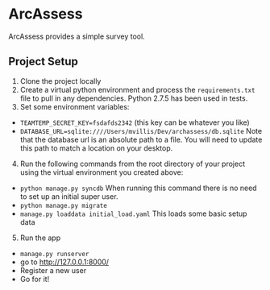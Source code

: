 # ArcAssess

ArcAssess provides a simple survey tool.

## Project Setup

1. Clone the project locally
2. Create a virtual python environment and process the `requirements.txt` file to pull in any dependencies. Python 2.7.5 has been used in tests.
3. Set some environment variables:
- `TEAMTEMP_SECRET_KEY=fsdafds2342`  (this key can be whatever you like)
- `DATABASE_URL=sqlite:////Users/mvillis/Dev/archassess/db.sqlite`
Note that the database url is an absolute path to a file. You will need to update this path to match a location on your desktop.

4. Run the following commands from the root directory of your project using the virtual environment you created above:
- `python manage.py syncdb` When running this command there is no need to set up an initial super user.
- `python manage.py migrate`
- `manage.py loaddata initial_load.yaml` This loads some basic setup data

5. Run the app
- `manage.py runserver`
- go to http://127.0.0.1:8000/
- Register a new user
- Go for it!
